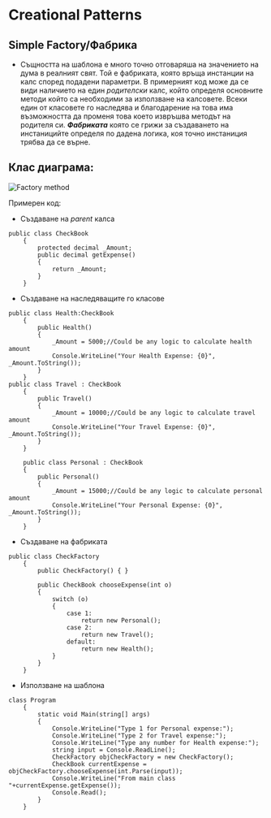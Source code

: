 # Creational Patterns

## Simple Factory/Фабрика

 * Същността на шаблона е много точно отговаряша на значението на дума в реалният свят. Той е фабриката, която връща инстанции на калс според подадени параметри. В примерният код може да се види наличието на един *родителски* калс, който определя основните методи който са необходими за използване на калсовете. Всеки един от класовете го наследява и благодарение на това има възможността да променя това което извръшва методът на родителя си. *__Фабриката__* която се грижи за създаването на инстаницийте определя по дадена логика, коя точно инстаниция трябва да се върне.

## Клас диаграма:

![Factory method](http://dotnet-stuff.com/pics/post/Simple-Factory-Design-Pattern-UML.jpg)

Примерен код:
* Създаване на *parent* калса
```
public class CheckBook
    {
        protected decimal _Amount;
        public decimal getExpense()
        {
            return _Amount;
        }
    }    
```
* Създаване на наследяващите го класове

```
public class Health:CheckBook
    {
        public Health()
        {
            _Amount = 5000;//Could be any logic to calculate health amount
            Console.WriteLine("Your Health Expense: {0}", _Amount.ToString());
        }
    }
public class Travel : CheckBook
    {
        public Travel()
        {
            _Amount = 10000;//Could be any logic to calculate travel amount
            Console.WriteLine("Your Travel Expense: {0}", _Amount.ToString());
        }
    }
 
    public class Personal : CheckBook
    {
        public Personal()
        {
            _Amount = 15000;//Could be any logic to calculate personal amount
            Console.WriteLine("Your Personal Expense: {0}", _Amount.ToString());          
        }
    }
```
* Създаване на фабриката
```
public class CheckFactory
    {
        public CheckFactory() { }
 
        public CheckBook chooseExpense(int o)
        {
            switch (o)
            {
                case 1:
                    return new Personal();
                case 2:
                    return new Travel();
                default:
                    return new Health();
            }
        }
    }
```
* Използване на шаблона
```
class Program
    {
        static void Main(string[] args)
        {
            Console.WriteLine("Type 1 for Personal expense:");
            Console.WriteLine("Type 2 for Travel expense:");
            Console.WriteLine("Type any number for Health expense:");
            string input = Console.ReadLine();
            CheckFactory objCheckFactory = new CheckFactory();
            CheckBook currentExpense = objCheckFactory.chooseExpense(int.Parse(input));
            Console.WriteLine("From main class "+currentExpense.getExpense());
            Console.Read();
        }
    }
```
